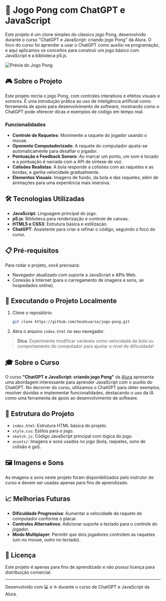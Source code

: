 # 🏓 Jogo Pong com ChatGPT e JavaScript

Este projeto é um clone simples do clássico jogo Pong, desenvolvido durante o curso "ChatGPT e JavaScript: criando jogo Pong" da Alura. O foco do curso foi aprender a usar o ChatGPT como auxílio na programação, e aqui aplicamos os conceitos para construir um jogo básico com JavaScript e a biblioteca p5.js.

![Prévia do Jogo Pong](preview.png)

## 🎮 Sobre o Projeto

Este projeto recria o jogo Pong, com controles interativos e efeitos visuais e sonoros. É uma introdução prática ao uso de inteligência artificial como ferramenta de apoio para desenvolvimento de software, mostrando como o ChatGPT pode oferecer dicas e exemplos de código em tempo real.

### Funcionalidades
- **Controle de Raquetes**: Movimente a raquete do jogador usando o mouse.
- **Oponente Computadorizado**: A raquete do computador ajusta-se automaticamente para desafiar o jogador.
- **Pontuação e Feedback Sonoro**: Ao marcar um ponto, um som é tocado e a pontuação é narrada com a API de síntese de voz.
- **Colisões Realistas**: A bola responde a colisões com as raquetes e as bordas, e ganha velocidade gradualmente.
- **Elementos Visuais**: Imagens de fundo, da bola e das raquetes, além de animações para uma experiência mais imersiva.

## 🛠️ Tecnologias Utilizadas

- **JavaScript**: Linguagem principal do jogo.
- **p5.js**: Biblioteca para renderização e controle de canvas.
- **HTML5 e CSS3**: Estrutura básica e estilização.
- **ChatGPT**: Assistente para criar e refinar o código, seguindo o foco do curso.

## 📋 Pré-requisitos

Para rodar o projeto, você precisará:
- Navegador atualizado com suporte a JavaScript e APIs Web.
- Conexão à Internet (para o carregamento de imagens e sons, se hospedados online).

## 🚀 Executando o Projeto Localmente

1. Clone o repositório:
   ```bash
   git clone https://github.com/SeuUsuario/jogo-pong.git
   ```
2. Abra o arquivo `index.html` no seu navegador.

> **Dica**: Experimente modificar variáveis como velocidade da bola ou comportamento do computador para ajustar o nível de dificuldade!

## 🎓 Sobre o Curso

O curso **"ChatGPT e JavaScript: criando jogo Pong"** da [Alura](https://www.alura.com.br/) apresenta uma abordagem interessante para aprender JavaScript com o auxílio do ChatGPT. No decorrer do curso, utilizamos o ChatGPT para obter exemplos, resolver dúvidas e implementar funcionalidades, destacando o uso da IA como uma ferramenta de apoio ao desenvolvimento de software.

## 📂 Estrutura do Projeto

- `index.html`: Estrutura HTML básica do projeto.
- `style.css`: Estilos para o jogo.
- `sketch.js`: Código JavaScript principal com lógica do jogo.
- `assets/`: Imagens e sons usados no jogo (bola, raquetes, sons de colisão e gol).

## 🖼️ Imagens e Sons

As imagens e sons neste projeto foram disponibilizados pelo instrutor do curso e devem ser usadas apenas para fins de aprendizado.

## 📈 Melhorias Futuras

- **Dificuldade Progressiva**: Aumentar a velocidade da raquete do computador conforme o placar.
- **Controles Alternativos**: Adicionar suporte a teclado para o controle do jogador.
- **Modo Multiplayer**: Permitir que dois jogadores controlem as raquetes (um no mouse, outro no teclado).
  
## 📄 Licença

Este projeto é apenas para fins de aprendizado e não possui licença para distribuição comercial.

---

Desenvolvido com 💻 e ☕ durante o curso de ChatGPT e JavaScript da Alura.
```
